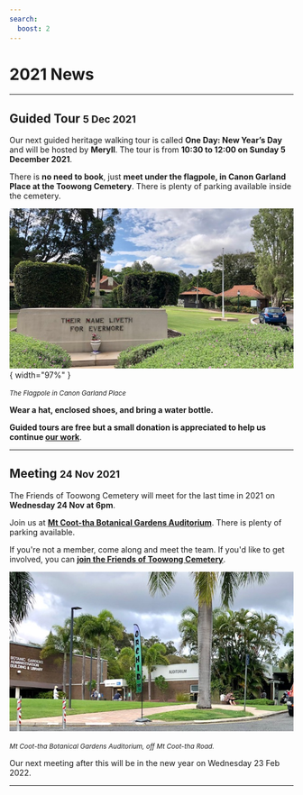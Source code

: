```yaml
---
search:
  boost: 2  
---
```


# 2021 News

---

## Guided Tour <small>5 Dec 2021</small>

Our next guided heritage walking tour is called **One Day: New Year’s Day** and will be hosted by **Meryll**. The tour is from **10:30 to 12:00 on Sunday 5 December 2021**. 

There is **no need to book**, just **meet under the flagpole, in Canon Garland Place at the Toowong Cemetery**. There is plenty of parking available inside the cemetery.

![](../assets/flag-pole.jpg){ width="97%" } 

*<small>The Flagpole in Canon Garland Place</small>*

**Wear a hat, enclosed shoes, and bring a water bottle.**

**Guided tours are free but a small donation is appreciated to help us continue [our work](../about/index.md)**. 

--- 

## Meeting <small>24 Nov 2021</small>

The Friends of Toowong Cemetery will meet for the last time in 2021 on **Wednesday 24 Nov at 6pm**.

Join us at **[Mt Coot-tha Botanical Gardens Auditorium](https://www.brisbane.qld.gov.au/things-to-see-and-do/council-venues-and-precincts/parks/botanic-gardens-in-brisbane/brisbane-botanic-gardens-mt-coot-tha/getting-to-the-brisbane-botanic-gardens-mt-coot-tha)**. There is plenty of parking available. 

If you're not a member, come along and meet the team. If you'd like to get involved, you can **[join the Friends of Toowong Cemetery](../about/index.md#join-us)**.

![](../assets/auditorium.jpg)

*<small>Mt Coot-tha Botanical Gardens Auditorium, off Mt Coot-tha Road.</small>*


Our next meeting after this will be in the new year on Wednesday 23 Feb 2022.

--- 
